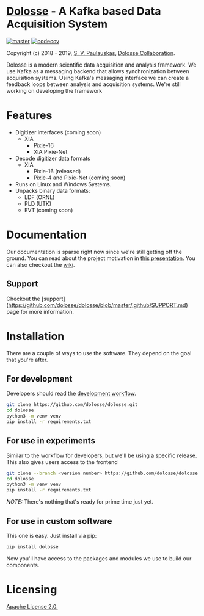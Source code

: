 # [Dolosse](https://dolosse.org) - A Kafka based Data Acquisition System
[![master](https://travis-ci.org/dolosse/dolosse.svg?branch=master)](https://travis-ci.org/dolosse/dolosse)
[![codecov](https://codecov.io/gh/dolosse/dolosse/branch/master/graph/badge.svg)](https://codecov.io/gh/dolosse/dolosse)

Copyright (c) 2018 - 2019, [S. V. Paulauskas](https://projectscience.tech), 
[Dolosse Collaboration](https://dolosse.org).

Dolosse is a modern scientific data acquisition and analysis framework. We use Kafka as a messaging backend that allows 
synchronization between acquisition systems. Using Kafka's messaging interface we can create a feedback loops between 
analysis and acquisition systems. We're still working on developing the framework

# Features
* Digitizer interfaces (coming soon)
   * XIA 
       * Pixie-16
       * XIA Pixie-Net
* Decode digitizer data formats
   * XIA
       * Pixie-16 (released)
       * Pixie-4 and Pixie-Net (coming soon)
* Runs on Linux and Windows Systems. 
* Unpacks binary data formats:
    * LDF (ORNL)
    * PLD (UTK)
    * EVT (coming soon) 

# Documentation
Our documentation is sparse right now since we're still getting off the ground. You can read about 
the project motivation in [this presentation](https://dolosse.org/modernizing-nuclear-physics-data-processing/).
You can also checkout the [wiki](https://github.com/dolosse/dolosse/wiki). 

## Support
Checkout the [support] (https://github.com/dolosse/dolosse/blob/master/.github/SUPPORT.md) page for more information. 

# Installation
There are a couple of ways to use the software. They depend on the goal that you're after. 
## For development
Developers should read the [development workflow](https://github.com/dolosse/dolosse/wiki/Development-Workflow).
```bash
git clone https://github.com/dolosse/dolosse.git
cd dolosse
python3 -m venv venv
pip install -r requirements.txt
```
## For use in experiments
Similar to the workflow for developers, but we'll be using a specific release. This also gives 
users access to the frontend 
```bash
git clone --branch <version number> https://github.com/dolosse/dolosse.git
cd dolosse
python3 -m venv venv
pip install -r requirements.txt
```
*NOTE:* There's nothing that's ready for prime time just yet.
## For use in custom software
This one is easy. Just install via pip: 
```bash
pip install dolosse
```
Now you'll have access to the packages and modules we use to build our components. 

# Licensing
[Apache License 2.0.](https://www.apache.org/licenses/LICENSE-2.0.html) 

